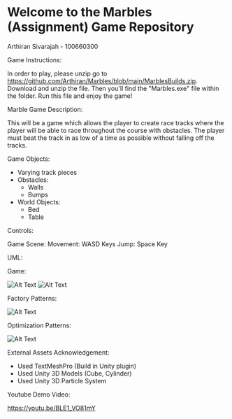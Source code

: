 # Welcome to the Marbles (Assignment) Game Repository

Arthiran Sivarajah - 100660300

Game Instructions:

In order to play, please unzip go to https://github.com/Arthiran/Marbles/blob/main/MarblesBuilds.zip. Download and unzip the file. Then you'll find the "Marbles.exe" file within the folder. Run this file and enjoy the game!

 
Marble Game Description: 

This will be a game which allows the player to create race tracks where the player will be able to race throughout the course with obstacles.
The player must beat the track in as low of a time as possible without falling off the tracks.

Game Objects:

- Varying track pieces
- Obstacles:
    - Walls
    - Bumps
- World Objects:
    - Bed
    - Table

Controls: 

Game Scene:
    Movement: WASD Keys
    Jump: Space Key

UML:

Game:

![Alt Text](https://github.com/Arthiran/Marbles/blob/main/UML/UML1.png)
![Alt Text](https://github.com/Arthiran/Marbles/blob/main/UML/UML2.png)

Factory Patterns:

![Alt Text](https://github.com/Arthiran/Marbles/blob/main/UML/UML3.png)

Optimization Patterns:

![Alt Text](https://github.com/Arthiran/Marbles/blob/main/UML/UML4.png)

External Assets Acknowledgement:
- Used TextMeshPro (Build in Unity plugin)
- Used Unity 3D Models (Cube, Cylinder)
- Used Unity 3D Particle System

Youtube Demo Video:

https://youtu.be/BLE1_VO81mY